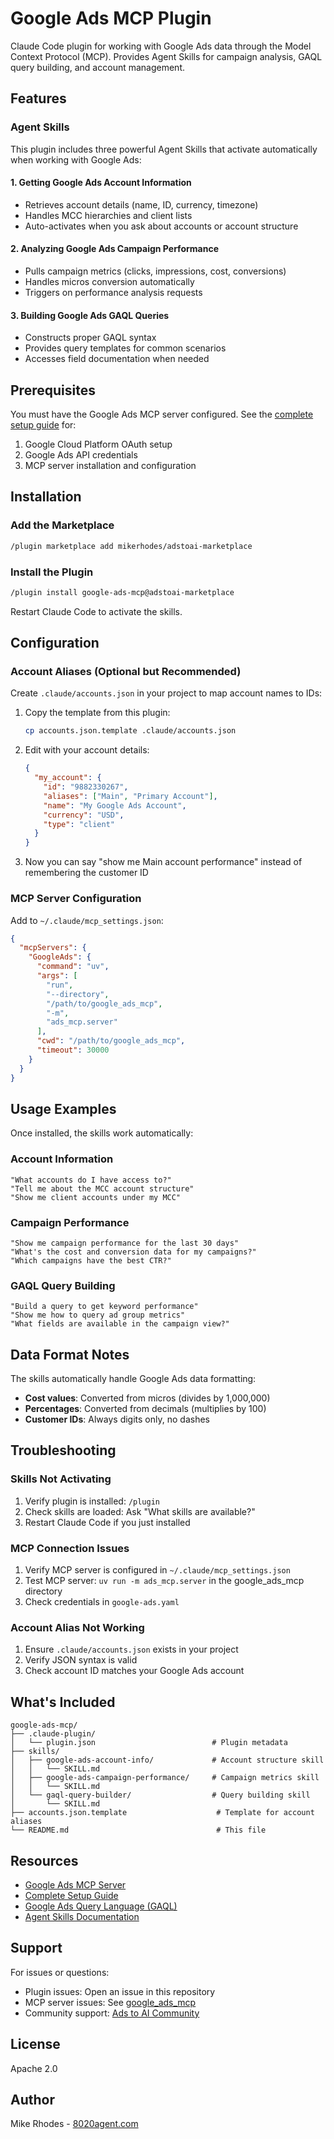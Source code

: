 # Google Ads MCP Plugin

Claude Code plugin for working with Google Ads data through the Model Context Protocol (MCP). Provides Agent Skills for campaign analysis, GAQL query building, and account management.

## Features

### Agent Skills

This plugin includes three powerful Agent Skills that activate automatically when working with Google Ads:

#### 1. Getting Google Ads Account Information
- Retrieves account details (name, ID, currency, timezone)
- Handles MCC hierarchies and client lists
- Auto-activates when you ask about accounts or account structure

#### 2. Analyzing Google Ads Campaign Performance
- Pulls campaign metrics (clicks, impressions, cost, conversions)
- Handles micros conversion automatically
- Triggers on performance analysis requests

#### 3. Building Google Ads GAQL Queries
- Constructs proper GAQL syntax
- Provides query templates for common scenarios
- Accesses field documentation when needed

## Prerequisites

You must have the Google Ads MCP server configured. See the [complete setup guide](https://github.com/google-marketing-solutions/google_ads_mcp) for:

1. Google Cloud Platform OAuth setup
2. Google Ads API credentials
3. MCP server installation and configuration

## Installation

### Add the Marketplace

```bash
/plugin marketplace add mikerhodes/adstoai-marketplace
```

### Install the Plugin

```bash
/plugin install google-ads-mcp@adstoai-marketplace
```

Restart Claude Code to activate the skills.

## Configuration

### Account Aliases (Optional but Recommended)

Create `.claude/accounts.json` in your project to map account names to IDs:

1. Copy the template from this plugin:
   ```bash
   cp accounts.json.template .claude/accounts.json
   ```

2. Edit with your account details:
   ```json
   {
     "my_account": {
       "id": "9882330267",
       "aliases": ["Main", "Primary Account"],
       "name": "My Google Ads Account",
       "currency": "USD",
       "type": "client"
     }
   }
   ```

3. Now you can say "show me Main account performance" instead of remembering the customer ID

### MCP Server Configuration

Add to `~/.claude/mcp_settings.json`:

```json
{
  "mcpServers": {
    "GoogleAds": {
      "command": "uv",
      "args": [
        "run",
        "--directory",
        "/path/to/google_ads_mcp",
        "-m",
        "ads_mcp.server"
      ],
      "cwd": "/path/to/google_ads_mcp",
      "timeout": 30000
    }
  }
}
```

## Usage Examples

Once installed, the skills work automatically:

### Account Information
```
"What accounts do I have access to?"
"Tell me about the MCC account structure"
"Show me client accounts under my MCC"
```

### Campaign Performance
```
"Show me campaign performance for the last 30 days"
"What's the cost and conversion data for my campaigns?"
"Which campaigns have the best CTR?"
```

### GAQL Query Building
```
"Build a query to get keyword performance"
"Show me how to query ad group metrics"
"What fields are available in the campaign view?"
```

## Data Format Notes

The skills automatically handle Google Ads data formatting:

- **Cost values**: Converted from micros (divides by 1,000,000)
- **Percentages**: Converted from decimals (multiplies by 100)
- **Customer IDs**: Always digits only, no dashes

## Troubleshooting

### Skills Not Activating

1. Verify plugin is installed: `/plugin`
2. Check skills are loaded: Ask "What skills are available?"
3. Restart Claude Code if you just installed

### MCP Connection Issues

1. Verify MCP server is configured in `~/.claude/mcp_settings.json`
2. Test MCP server: `uv run -m ads_mcp.server` in the google_ads_mcp directory
3. Check credentials in `google-ads.yaml`

### Account Alias Not Working

1. Ensure `.claude/accounts.json` exists in your project
2. Verify JSON syntax is valid
3. Check account ID matches your Google Ads account

## What's Included

```
google-ads-mcp/
├── .claude-plugin/
│   └── plugin.json                          # Plugin metadata
├── skills/
│   ├── google-ads-account-info/             # Account structure skill
│   │   └── SKILL.md
│   ├── google-ads-campaign-performance/     # Campaign metrics skill
│   │   └── SKILL.md
│   └── gaql-query-builder/                  # Query building skill
│       └── SKILL.md
├── accounts.json.template                    # Template for account aliases
└── README.md                                 # This file
```

## Resources

- [Google Ads MCP Server](https://github.com/google-marketing-solutions/google_ads_mcp)
- [Complete Setup Guide](https://github.com/google-marketing-solutions/google_ads_mcp/blob/main/COMPLETE_SETUP_GUIDE.md)
- [Google Ads Query Language (GAQL)](https://developers.google.com/google-ads/api/docs/query/overview)
- [Agent Skills Documentation](https://docs.claude.com/en/docs/claude-code/skills)

## Support

For issues or questions:
- Plugin issues: Open an issue in this repository
- MCP server issues: See [google_ads_mcp](https://github.com/google-marketing-solutions/google_ads_mcp)
- Community support: [Ads to AI Community](https://8020agent.com)

## License

Apache 2.0

## Author

Mike Rhodes - [8020agent.com](https://8020agent.com)
